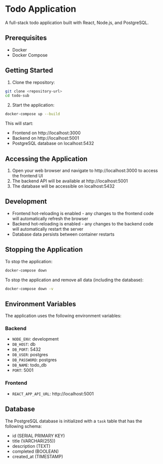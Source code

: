 # Todo Application

A full-stack todo application built with React, Node.js, and PostgreSQL.

## Prerequisites

- Docker
- Docker Compose

## Getting Started

1. Clone the repository:
```bash
git clone <repository-url>
cd todo-sub
```

2. Start the application:
```bash
docker-compose up --build
```

This will start:
- Frontend on http://localhost:3000
- Backend on http://localhost:5001
- PostgreSQL database on localhost:5432

## Accessing the Application

1. Open your web browser and navigate to http://localhost:3000 to access the frontend UI
2. The backend API will be available at http://localhost:5001
3. The database will be accessible on localhost:5432

## Development

- Frontend hot-reloading is enabled - any changes to the frontend code will automatically refresh the browser
- Backend hot-reloading is enabled - any changes to the backend code will automatically restart the server
- Database data persists between container restarts

## Stopping the Application

To stop the application:
```bash
docker-compose down
```

To stop the application and remove all data (including the database):
```bash
docker-compose down -v
```

## Environment Variables

The application uses the following environment variables:

### Backend
- `NODE_ENV`: development
- `DB_HOST`: db
- `DB_PORT`: 5432
- `DB_USER`: postgres
- `DB_PASSWORD`: postgres
- `DB_NAME`: todo_db
- `PORT`: 5001

### Frontend
- `REACT_APP_API_URL`: http://localhost:5001

## Database

The PostgreSQL database is initialized with a `task` table that has the following schema:
- id (SERIAL PRIMARY KEY)
- title (VARCHAR(255))
- description (TEXT)
- completed (BOOLEAN)
- created_at (TIMESTAMP)

